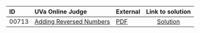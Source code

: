 | ID | UVa Online Judge | External | Link to solution |
|:---|:---|:---|:---:|
| 00713 | [Adding Reversed Numbers](https://onlinejudge.org/index.php?option=com_onlinejudge&Itemid=8&category=24&page=show_problem&problem=654) | [PDF](https://onlinejudge.org/external/7/713.pdf) | [Solution](https://github.com/versenyi98/uva-solutions/tree/main/solutions/00713%20-%20Adding%20Reversed%20Numbers)|
